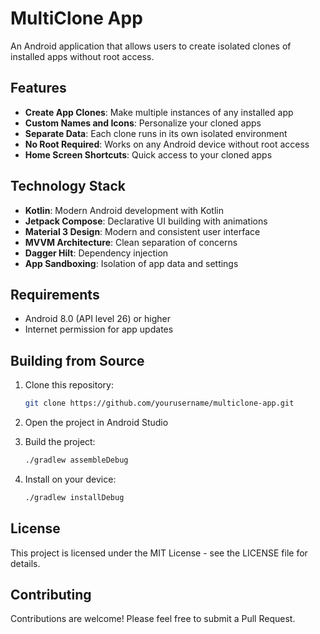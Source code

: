 # MultiClone App

An Android application that allows users to create isolated clones of installed apps without root access.

## Features

- **Create App Clones**: Make multiple instances of any installed app
- **Custom Names and Icons**: Personalize your cloned apps
- **Separate Data**: Each clone runs in its own isolated environment
- **No Root Required**: Works on any Android device without root access
- **Home Screen Shortcuts**: Quick access to your cloned apps

## Technology Stack

- **Kotlin**: Modern Android development with Kotlin
- **Jetpack Compose**: Declarative UI building with animations
- **Material 3 Design**: Modern and consistent user interface
- **MVVM Architecture**: Clean separation of concerns
- **Dagger Hilt**: Dependency injection
- **App Sandboxing**: Isolation of app data and settings

## Requirements

- Android 8.0 (API level 26) or higher
- Internet permission for app updates

## Building from Source

1. Clone this repository:
   ```bash
   git clone https://github.com/yourusername/multiclone-app.git
   ```

2. Open the project in Android Studio

3. Build the project:
   ```bash
   ./gradlew assembleDebug
   ```

4. Install on your device:
   ```bash
   ./gradlew installDebug
   ```

## License

This project is licensed under the MIT License - see the LICENSE file for details.

## Contributing

Contributions are welcome! Please feel free to submit a Pull Request.